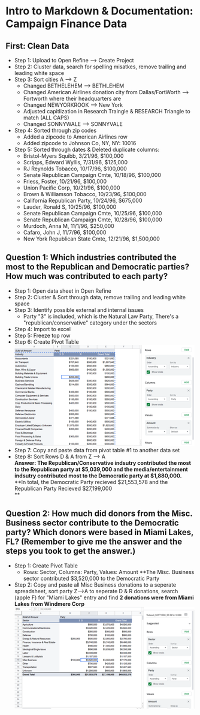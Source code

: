 # Intro to Markdown & Documentation: Campaign Finance Data

## First: Clean Data
* Step 1: Upload to Open Refine --> Create Project
* Step 2: Cluster data, search for spelling misatkes, remove trailing and leading white space
* Step 3: Sort cities A --> Z
  * Changed BETHELEHEM --> BETHLEHEM
  * Changed American Airlines donation city from Dallas/FortWorth --> Fortworth where their headquarters are
  * Changed NEWYORKROOK --> New York
  * Adjusted capitlization in Research Traingle & RESEARCH Triangle to match (ALL CAPS)
  * Changed SONNYWALE --> SONNYVALE
* Step 4: Sorted through zip codes
  * Added a zipcode to American Airlines row 
  * Added zipcode to Johnson Co, NY, NY: 10016
* Step 5: Sorted through dates & Deleted duplicate columns:
  * Bristol-Myers Squibb, 3/21/96, $100,000
  * Scripps, Edward Wyllis, 7/31/96, $125,000
  * RJ Reynolds Tobacco, 10/17/96, $100,000
  * Senate Republican Campaign Cmte, 10/18/96, $100,000
  * Friess, Foster, 10/21/96, $100,000
  * Union Pacific Corp, 10/21/96, $100,000
  * Brown & Williamson Tobacco, 10/23/96, $100,000
  * California Republican Party, 10/24/96, $675,000
  * Lauder, Ronald S, 10/25/96, $100,000
  * Senate Republican Campaign Cmte, 10/25/96, $100,000
  * Senate Republican Campaign Cmte, 10/28/96, $100,000
  * Murdoch, Anna M, 11/1/96, $250,000
  * Cafaro, John J, 11/7/96, $100,000
  * New York Republican State Cmte, 12/21/96, $1,500,000
  


## Question 1: Which industries contributed the most to the Republican and Democratic parties? How much was contributed to each party?
* Step 1: Open data sheet in Open Refine
* Step 2: Cluster & Sort through data, remove trailing and leading white space 
* Step 3: Identify possible external and internal issues
  * Party "3" is included, which is the Natural Law Party, There's a "republican/conservative" category under the sectors
* Step 4: Import to excel
* Step 5: Freeze top row
* Step 6: Create Pivot Table
!['PT1.JPG', 'Pivot Table Table for Question #1'](/PT1.JPG)
* Step 7: Copy and paste data from pivot table #1 to another data set
* Step 8: Sort Rows D & A from Z --> A </br>
**Answer: The Republican/Conservative indsutry contributed the most to the Republican party at $5,039,000 and the media/entertainment indsutry contributed most to the Democratic party at $1,880,000.** **In total, the Democratic Party recieved $21,553,578 and the Republican Party Recieved $27,199,000 </br> ** </br>

## Question 2: How much did donors from the Misc. Business sector contribute to the Democratic party? Which donors were based in Miami Lakes, FL? (Remember to give me the answer and the steps you took to get the answer.)
* Step 1: Create Pivot Table
  * Rows: Sector, Columns: Party, Values: Amount **The Misc. Business sector contributed $3,520,000 to the Democratic Party
 * Step 2: Copy and paste all Misc Business donations to a seperate spreadsheet, sort party Z-->A to seperate D & R donations, search (apple F) for "Miami Lakes" entry and find **2 donations were from Miami Lakes from Windmere Corp**
!['PT2.JPG', 'Pivot Table Table for Question #1'](/PT2.JPG)
